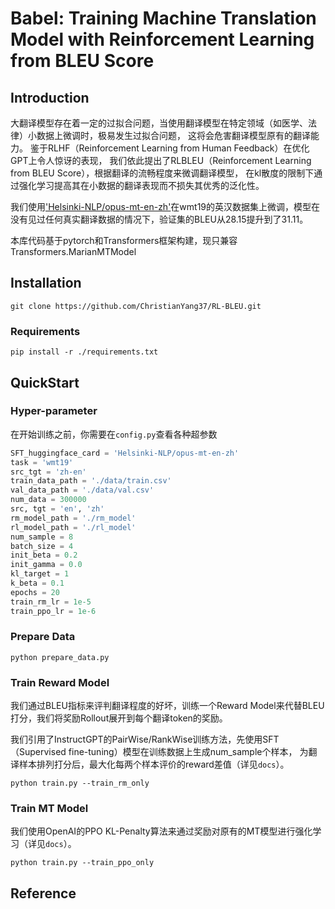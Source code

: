 # Babel: Training Machine Translation Model with Reinforcement Learning from BLEU Score

## Introduction
大翻译模型存在着一定的过拟合问题，当使用翻译模型在特定领域（如医学、法律）小数据上微调时，极易发生过拟合问题，
这将会危害翻译模型原有的翻译能力。 鉴于RLHF（Reinforcement Learning from Human Feedback）在优化GPT上令人惊讶的表现，
我们依此提出了RLBLEU（Reinforcement Learning from BLEU Score），根据翻译的流畅程度来微调翻译模型，
在kl散度的限制下通过强化学习提高其在小数据的翻译表现而不损失其优秀的泛化性。

我们使用['Helsinki-NLP/opus-mt-en-zh'](https://huggingface.co/Helsinki-NLP/opus-mt-zh-en)在wmt19的英汉数据集上微调，模型在没有见过任何真实翻译数据的情况下，验证集的BLEU从28.15提升到了31.11。

本库代码基于pytorch和Transformers框架构建，现只兼容Transformers.MarianMTModel
## Installation
```commandline
git clone https://github.com/ChristianYang37/RL-BLEU.git
```
### Requirements
```commandline
pip install -r ./requirements.txt
``` 
## QuickStart
### Hyper-parameter
在开始训练之前，你需要在`config.py`查看各种超参数
```python
SFT_huggingface_card = 'Helsinki-NLP/opus-mt-en-zh'
task = 'wmt19'
src_tgt = 'zh-en'
train_data_path = './data/train.csv'
val_data_path = './data/val.csv'
num_data = 300000
src, tgt = 'en', 'zh'
rm_model_path = './rm_model'
rl_model_path = './rl_model'
num_sample = 8
batch_size = 4
init_beta = 0.2
init_gamma = 0.0
kl_target = 1
k_beta = 0.1
epochs = 20
train_rm_lr = 1e-5
train_ppo_lr = 1e-6
```
### Prepare Data
```commandline
python prepare_data.py
```
### Train Reward Model
我们通过BLEU指标来评判翻译程度的好坏，训练一个Reward Model来代替BLEU打分，我们将奖励Rollout展开到每个翻译token的奖励。

我们引用了InstructGPT的PairWise/RankWise训练方法，先使用SFT（Supervised fine-tuning）模型在训练数据上生成num_sample个样本，
为翻译样本排列打分后，最大化每两个样本评价的reward差值（详见`docs`）。
```commandline
python train.py --train_rm_only
```
### Train MT Model
我们使用OpenAI的PPO KL-Penalty算法来通过奖励对原有的MT模型进行强化学习（详见`docs`）。
```commandline
python train.py --train_ppo_only
```
## Reference